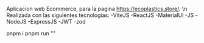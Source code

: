 Aplicacion web Ecommerce, para la pagina https://ecoplastics.store/. \n
Realizada con las siguientes tecnologias:
-ViteJS
-ReactJS
-MaterialUI
-JS
-NodeJS
-ExpressJS
-JWT
-zod

pnpm i
pnpm run ""
